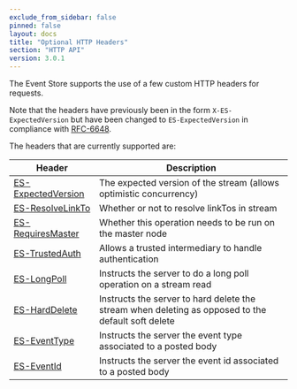 ```yaml
---
exclude_from_sidebar: false
pinned: false
layout: docs
title: "Optional HTTP Headers"
section: "HTTP API"
version: 3.0.1
---
```


The Event Store supports the use of a few custom HTTP headers for requests. 

Note that the headers have previously been in the form `X-ES-ExpectedVersion` but have been changed to `ES-ExpectedVersion` in compliance with [RFC-6648](http://tools.ietf.org/html/rfc6648).

The headers that are currently supported are:

| Header                                   | Description                                                                                        |
| ---------------------------------------- | -------------------------------------------------------------------------------------------------- |
| [ES-ExpectedVersion](./optional-http-headers/expected-version) | The expected version of the stream (allows optimistic concurrency)                                 |
| [ES-ResolveLinkTo](./optional-http-headers/resolve-linkto)     | Whether or not to resolve linkTos in stream                                                        |
| [ES-RequiresMaster](./optional-http-headers/requires-master)   | Whether this operation needs to be run on the master node                                          |
| [ES-TrustedAuth](./optional-http-headers/trusted-intermediary) | Allows a trusted intermediary to handle authentication                                             |
| [ES-LongPoll](./optional-http-headers/longpoll)                | Instructs the server to do a long poll operation on a stream read                                  |
| [ES-HardDelete](./optional-http-headers/harddelete)            | Instructs the server to hard delete the stream when deleting as opposed to the default soft delete |
| [ES-EventType](./optional-http-headers/eventtype)              | Instructs the server the event type associated to a posted body                                    |
| [ES-EventId](./optional-http-headers/eventid)                  | Instructs the server the event id associated to a posted body                                      |